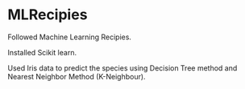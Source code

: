 # MLRecipies
Followed Machine Learning Recipies.

Installed Scikit learn.

Used Iris data to predict the species using Decision Tree method and Nearest Neighbor Method (K-Neighbour).
